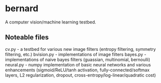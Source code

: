 # bernard
A computer vision/machine learning testbed.

## Noteable files
cv.py - a testbed for various new image filters (entropy filtering, symmetry filtering, etc.)
bvision.py - implementations of image filters
bayes.py - implementations of naive bayes filters (guassian, multinomial, bernoulli)
neural.py - numpy implementation of basic neural networks and various enhancements (sigmoid/ReLU/tanh activation, fully-connected/softmax layers, L2 regularization, dropout, cross-entropy/log-linear/quadratic cost)   
